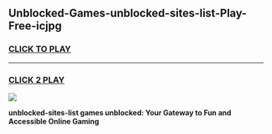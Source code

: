 
## Unblocked-Games-unblocked-sites-list-Play-Free-icjpg
<h3>
<a href="https://premium76.site?title=unblocked-sites-list&ref=21A">CLICK TO PLAY</a></h3>
<hr>

<h3>
<a href="https://premium76.site?title=unblocked-sites-list&ref=21A">CLICK 2 PLAY</a>
  
</h3>

<a href="https://premium76.site?title=unblocked-sites-list&ref=21A"><img src="https://clearcache.store/games.png"></a>


**unblocked-sites-list games unblocked: Your Gateway to Fun and Accessible Online Gaming**
